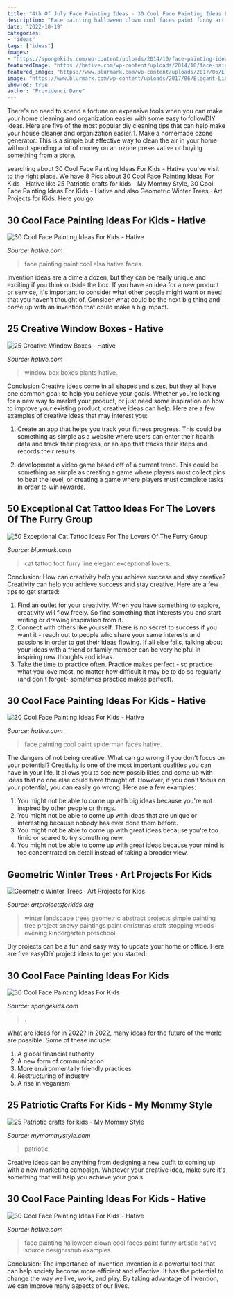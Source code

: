 ```yaml
---
title: "4th Of July Face Painting Ideas - 30 Cool Face Painting Ideas For Kids"
description: "Face painting halloween clown cool faces paint funny artistic hative source designrshub examples"
date: "2022-10-19"
categories:
- "ideas"
tags: ["ideas"]
images:
- "https://spongekids.com/wp-content/uploads/2014/10/face-painting-ideas-for-kids/29-halloween-face-painting.jpg"
featuredImage: "https://hative.com/wp-content/uploads/2014/10/face-painting-ideas-for-kids/11-spiderman-face-paint.jpg"
featured_image: "https://www.blurmark.com/wp-content/uploads/2017/06/Elegant-Line-Work-Cat-Tattoo-On-Foot.jpg"
image: "https://www.blurmark.com/wp-content/uploads/2017/06/Elegant-Line-Work-Cat-Tattoo-On-Foot.jpg"
ShowToc: true
author: "Providenci Dare"
---
```



There's no need to spend a fortune on expensive tools when you can make your home cleaning and organization easier with some easy to followDIY ideas. Here are five of the most popular diy cleaning tips that can help make your house cleaner and organization easier:1. Make a homemade ozone generator: This is a simple but effective way to clean the air in your home without spending a lot of money on an ozone preservative or buying something from a store.

	

		
searching about 30 Cool Face Painting Ideas For Kids - Hative you've visit to the right place. We have 8 Pics about 30 Cool Face Painting Ideas For Kids - Hative like 25 Patriotic crafts for kids - My Mommy Style, 30 Cool Face Painting Ideas For Kids - Hative and also Geometric Winter Trees · Art Projects for Kids. Here you go:
		
    
## 30 Cool Face Painting Ideas For Kids - Hative

<img loading=lazy src="https://hative.com/wp-content/uploads/2014/10/face-painting-ideas-for-kids/10-elsa-face-paint.jpg" onerror="this.onerror=null;this.src='https://tse2.mm.bing.net/th?id=OIP.gbmaJxLd1yOyBye_s-upuwHaJ4&amp;pid=15.1';" alt="30 Cool Face Painting Ideas For Kids - Hative">

_Source: hative.com_

>face painting paint cool elsa hative faces. 

	

Invention ideas are a dime a dozen, but they can be really unique and exciting if you think outside the box. If you have an idea for a new product or service, it's important to consider what other people might want or need that you haven't thought of. Consider what could be the next big thing and come up with an invention that could make a big impact.

    
## 25 Creative Window Boxes - Hative

<img loading=lazy src="https://hative.com/wp-content/uploads/2016/04/window-box/20-window-box-ideas.jpg" onerror="this.onerror=null;this.src='https://tse2.mm.bing.net/th?id=OIP.HxNLMjiSviqIMhLcVJJ0qAHaK0&amp;pid=15.1';" alt="25 Creative Window Boxes - Hative">

_Source: hative.com_

>window box boxes plants hative. 

	

Conclusion
Creative ideas come in all shapes and sizes, but they all have one common goal: to help you achieve your goals. Whether you're looking for a new way to market your product, or just need some inspiration on how to improve your existing product, creative ideas can help. Here are a few examples of creative ideas that may interest you: 
1. Create an app that helps you track your fitness progress. This could be something as simple as a website where users can enter their health data and track their progress, or an app that tracks their steps and records their results.

2. development a video game based off of a current trend. This could be something as simple as creating a game where players must collect pins to beat the level, or creating a game where players must complete tasks in order to win rewards.


    
## 50 Exceptional Cat Tattoo Ideas For The Lovers Of The Furry Group

<img loading=lazy src="https://www.blurmark.com/wp-content/uploads/2017/06/Elegant-Line-Work-Cat-Tattoo-On-Foot.jpg" onerror="this.onerror=null;this.src='https://tse4.mm.bing.net/th?id=OIP.2SRwu41o8G2dOf2tH20JxwHaHa&amp;pid=15.1';" alt="50 Exceptional Cat Tattoo Ideas For The Lovers Of The Furry Group">

_Source: blurmark.com_

>cat tattoo foot furry line elegant exceptional lovers. 

	

Conclusion: How can creativity help you achieve success and stay creative?
Creativity can help you achieve success and stay creative. Here are a few tips to get started: 
1. Find an outlet for your creativity. When you have something to explore, creativity will flow freely. So find something that interests you and start writing or drawing inspiration from it. 
2. Connect with others like yourself. There is no secret to success if you want it - reach out to people who share your same interests and passions in order to get their ideas flowing. If all else fails, talking about your ideas with a friend or family member can be very helpful in inspiring new thoughts and ideas. 
3. Take the time to practice often. Practice makes perfect - so practice what you love most, no matter how difficult it may be to do so regularly (and don't forget- sometimes practice makes perfect).

    
## 30 Cool Face Painting Ideas For Kids - Hative

<img loading=lazy src="https://hative.com/wp-content/uploads/2014/10/face-painting-ideas-for-kids/11-spiderman-face-paint.jpg" onerror="this.onerror=null;this.src='https://tse3.mm.bing.net/th?id=OIP.cMI2dwO5PkcEWOjAr4RmgwHaJ4&amp;pid=15.1';" alt="30 Cool Face Painting Ideas For Kids - Hative">

_Source: hative.com_

>face painting cool paint spiderman faces hative. 

	

The dangers of not being creative: What can go wrong if you don't focus on your potential?
Creativity is one of the most important qualities you can have in your life. It allows you to see new possibilities and come up with ideas that no one else could have thought of. However, if you don't focus on your potential, you can easily go wrong. Here are a few examples: 
1) You might not be able to come up with big ideas because you're not inspired by other people or things. 
2) You might not be able to come up with ideas that are unique or interesting because nobody has ever done them before. 
3) You might not be able to come up with great ideas because you're too timid or scared to try something new. 
4) You might not be able to come up with great ideas because your mind is too concentrated on detail instead of taking a broader view.

    
## Geometric Winter Trees · Art Projects For Kids

<img loading=lazy src="https://artprojectsforkids.org/wp-content/uploads/2012/07/Geometric-Landscape-1024x779.jpg" onerror="this.onerror=null;this.src='https://tse4.mm.bing.net/th?id=OIP.bGo3hqGoJ2CtzcCifpVqCgHaFo&amp;pid=15.1';" alt="Geometric Winter Trees · Art Projects for Kids">

_Source: artprojectsforkids.org_

>winter landscape trees geometric abstract projects simple painting tree project snowy paintings paint christmas craft stopping woods evening kindergarten preschool. 

	

Diy projects can be a fun and easy way to update your home or office. Here are five easyDIY project ideas to get you started: 

    
## 30 Cool Face Painting Ideas For Kids

<img loading=lazy src="https://spongekids.com/wp-content/uploads/2014/10/face-painting-ideas-for-kids/29-halloween-face-painting.jpg" onerror="this.onerror=null;this.src='https://tse4.mm.bing.net/th?id=OIP.gFWiarf8-Ln9iUXYQiqBaAHaJ3&amp;pid=15.1';" alt="30 Cool Face Painting Ideas For Kids">

_Source: spongekids.com_

>. 

	

What are ideas for in 2022?
In 2022, many ideas for the future of the world are possible. Some of these include: 
1. A global financial authority 
2. A new form of communication 
3. More environmentally friendly practices 
4. Restructuring of industry 
5. A rise in veganism 

    
## 25 Patriotic Crafts For Kids - My Mommy Style

<img loading=lazy src="https://www.mymommystyle.com/wp-content/uploads/2016/05/17-16853-post/patriotic-hand-print-craft.jpg" onerror="this.onerror=null;this.src='https://tse4.mm.bing.net/th?id=OIP.xjfFg5wwhG-ZAyIxzlT9VgHaKk&amp;pid=15.1';" alt="25 Patriotic crafts for kids - My Mommy Style">

_Source: mymommystyle.com_

>patriotic. 

	

Creative ideas can be anything from designing a new outfit to coming up with a new marketing campaign. Whatever your creative idea, make sure it's something that will help you achieve your goals.

    
## 30 Cool Face Painting Ideas For Kids - Hative

<img loading=lazy src="https://hative.com/wp-content/uploads/2014/10/face-painting-ideas-for-kids/27-girl-clown.jpg" onerror="this.onerror=null;this.src='https://tse4.mm.bing.net/th?id=OIP.acyPG6HjGUhjH3MIOor1LAHaIF&amp;pid=15.1';" alt="30 Cool Face Painting Ideas For Kids - Hative">

_Source: hative.com_

>face painting halloween clown cool faces paint funny artistic hative source designrshub examples. 

	

Conclusion: The importance of invention
Invention is a powerful tool that can help society become more efficient and effective. It has the potential to change the way we live, work, and play. By taking advantage of invention, we can improve many aspects of our lives.

